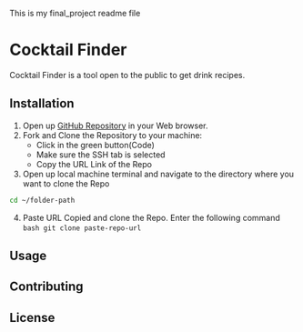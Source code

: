 This is my final_project readme file

# Cocktail Finder

Cocktail Finder is a tool open to the public to get drink recipes.

## Installation

1. Open up [GitHub Repository](https://github.com/Jsebas0721/phase-1-final-project-cocktail-finder) in your Web browser.
2. Fork and Clone the Repository to your machine:
   - Click in the green button(Code)
   - Make sure the SSH tab is selected 
   - Copy the URL Link of the Repo 
3. Open up local machine terminal and navigate to the directory where you want to clone the Repo
```bash
cd ~/folder-path
```
4. Paste URL Copied and clone the Repo. Enter the following command ```bash git clone paste-repo-url```


## Usage


## Contributing


## License
